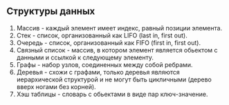 ## Структуры данных
1. Массив - каждый элемент имеет индекс, равный позиции элемента.
2. Стек - список, организованный как LIFO (last in, first out).
3. Очередь - список, организованный как FIFO (first in, first out).
4. Связный список - массив, в котором элемент является обьектом с данными и ссылкой к следующему элементу.
5. Графы - набор узлов, соединенных между собой ребрами.
6. Деревья - схожи с графами, только деревья являются иерархической структурой и не могут быть цикличными (дерево вверх ногами без корней).
7. Хэш таблицы - словарь с обьектами в виде пар ключ-значение.
